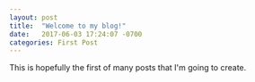```yaml
---
layout: post
title:  "Welcome to my blog!"
date:   2017-06-03 17:24:07 -0700
categories: First Post
---
```

This is hopefully the first of many posts that I'm going to create.

